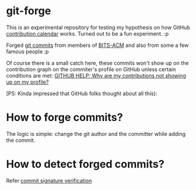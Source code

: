 # git-forge

This is an experimental repository for testing my hypothesis on how GitHub [contribution calendar](https://docs.github.com/en/account-and-profile/setting-up-and-managing-your-github-profile/managing-contribution-settings-on-your-profile/viewing-contributions-on-your-profile#contributions-calendar) works. Turned out to be a fun experiment. :p

Forged [git commits](https://github.com/diveshuttam/git-forge/commits/master)
from members of [BITS-ACM](https://github.com/bitsacm) and also from 
some a few famous people :p

Of course there is a small catch here, these commits won't show up on the
contribution graph on the commiter's profile on GitHub unless certain conditions are met: 
[GITHUB HELP: Why are my contributions not showing up on my profile?](
https://help.github.com/articles/why-are-my-contributions-not-showing-up-on-my-profile/)

[PS: Kinda impressed that GitHub folks thought about all this):

# How to forge commits?
The logic is simple: change the git author and the committer while adding the commit.

# How to detect forged commits?
Refer [commit signature verification](https://docs.github.com/en/authentication/managing-commit-signature-verification/about-commit-signature-verification)
